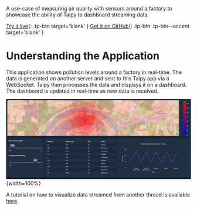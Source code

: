 A use-case of measuring air quality with sensors around a factory to showcase the ability of Taipy to dashboard streaming data.

[Try it live](https://realtime-pollution.taipy.cloud/){: .tp-btn target='blank' }
[Get it on GitHub](https://github.com/Avaiga/demo-realtime-pollution){: .tp-btn .tp-btn--accent target='blank' }

# Understanding the Application
This application shows pollution levels around a factory in real-time. The data is generated on 
another server and sent to this Taipy app via a WebSocket. Taipy then processes the data and 
displays it on a dashboard. The dashboard is updated in real-time as new data is received.

![Pollution Dashboard](images/pollution_dashboard.png){width=100%}

A tutorial on how to visualize data streamed from another thread is available [here](../tips/multithreading/index.md).